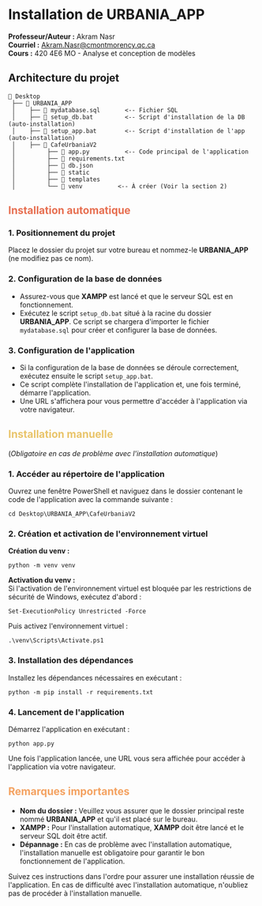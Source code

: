 # Installation de URBANIA_APP

**Professeur/Auteur :** Akram Nasr  
**Courriel :** [Akram.Nasr@cmontmorency.qc.ca](mailto:Akram.Nasr@cmontmorency.qc.ca)  
**Cours :** 420 4E6 MO - Analyse et conception de modèles

## Architecture du projet

```
📂 Desktop
 ├── 📂 URBANIA_APP
 │    ├── 📜 mydatabase.sql       <-- Fichier SQL
 │    ├── 📜 setup_db.bat         <-- Script d'installation de la DB (auto-installation)
 │    ├── 📜 setup_app.bat        <-- Script d'installation de l'app (auto-installation)
 │    ├── 📂 CafeUrbaniaV2
 │         ├── 📜 app.py          <-- Code principal de l'application
 │         ├── 📜 requirements.txt
 │         ├── 📜 db.json
 │         ├── 📂 static
 │         ├── 📂 templates
 │         └── 📂 venv          <-- À créer (Voir la section 2)

```
## <span style="color:#e76f51;">Installation automatique</span>

### 1. Positionnement du projet  
Placez le dossier du projet sur votre bureau et nommez-le **URBANIA_APP** (ne modifiez pas ce nom).

### 2. Configuration de la base de données  
- Assurez-vous que **XAMPP** est lancé et que le serveur SQL est en fonctionnement.  
- Exécutez le script `setup_db.bat` situé à la racine du dossier **URBANIA_APP**. Ce script se chargera d'importer le fichier `mydatabase.sql` pour créer et configurer la base de données.

### 3. Configuration de l'application  
- Si la configuration de la base de données se déroule correctement, exécutez ensuite le script `setup_app.bat`.  
- Ce script complète l'installation de l'application et, une fois terminé, démarre l'application.  
- Une URL s'affichera pour vous permettre d'accéder à l'application via votre navigateur.

## <span style="color:#e9c46a;">Installation manuelle</span>  
(*Obligatoire en cas de problème avec l'installation automatique*)

### 1. Accéder au répertoire de l'application  
Ouvrez une fenêtre PowerShell et naviguez dans le dossier contenant le code de l'application avec la commande suivante :  

```
cd Desktop\URBANIA_APP\CafeUrbaniaV2
```

### 2. Création et activation de l'environnement virtuel  
**Création du venv :**  
```
python -m venv venv
```

**Activation du venv :**  
Si l'activation de l'environnement virtuel est bloquée par les restrictions de sécurité de Windows, exécutez d'abord :  
```
Set-ExecutionPolicy Unrestricted -Force
```

Puis activez l'environnement virtuel :  
```
.\venv\Scripts\Activate.ps1
```

### 3. Installation des dépendances  
Installez les dépendances nécessaires en exécutant :  
```
python -m pip install -r requirements.txt
```

### 4. Lancement de l'application  
Démarrez l'application en exécutant :  

```
python app.py
```
Une fois l'application lancée, une URL vous sera affichée pour accéder à l'application via votre navigateur.

## <span style="color:#f4a261;">Remarques importantes</span>

- **Nom du dossier :** Veuillez vous assurer que le dossier principal reste nommé **URBANIA_APP** et qu'il est placé sur le bureau.  
- **XAMPP :** Pour l'installation automatique, **XAMPP** doit être lancé et le serveur SQL doit être actif.  
- **Dépannage :** En cas de problème avec l'installation automatique, l'installation manuelle est obligatoire pour garantir le bon fonctionnement de l'application.

Suivez ces instructions dans l'ordre pour assurer une installation réussie de l'application. En cas de difficulté avec l'installation automatique, n'oubliez pas de procéder à l'installation manuelle.

